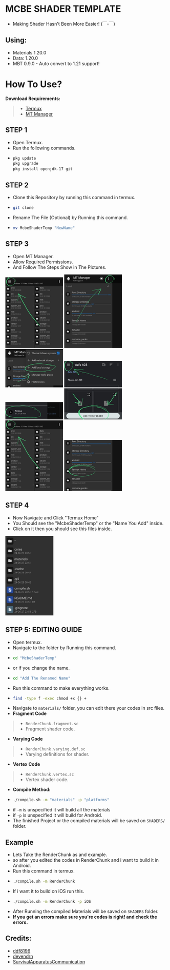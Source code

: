 # MCBE SHADER TEMPLATE
- Making Shader Hasn't Been More Easier! (￣-￣)

## Using:
  - Materials 1.20.0
  - Data: 1.20.0
  - MBT 0.9.0 - Auto convert to 1.21 support!

# How To Use?
**Download Requirements:**
  >- [Termux](https://github.com/termux/termux-app/releases/tag/v0.118.1)
  >- [MT Manager](https://mt-manager.en.uptodown.com/android)


## **STEP 1**
- Open Termux.
- Run the following commands.
- ```sh
  pkg update
  pkg upgrade
  pkg install openjdk-17 git

## **STEP 2**
- Clone this Repository by running this command in termux.
- ```sh
  git clone
- Rename The File (Optional) by Running this command.
- ```sh
  mv McbeShaderTemp "NewName"


## **STEP 3**
- Open MT Manager.
- Allow Required Permissions.
- And Follow The Steps Show in The Pictures.
<img src=".cache/1.jpg" alt="tutorial1" width="180">
<img src=".cache/2.jpg" alt="tutorial2" width="180">
<img src=".cache/3.jpg" alt="tutorial3" width="180"> 
<img src=".cache/4.jpg" alt="tutorial4" width="180">
<img src=".cache/5.jpg" alt="tutorial5" width="180">
<img src=".cache/6.jpg" alt="tutorial6" width="180">
<img src=".cache/1.jpg" alt="tutorial7" width="180">
<img src=".cache/7.jpg" alt="tutorial8" width="180">

## **STEP 4**
- Now Navigate and Click "Termux Home"
- You Should see the "McbeShaderTemp" or the "Name You Add" inside.
- Click on it then you should see this files inside.
<img src=".cache/0.jpg" alt="tutorial5" width="150">

## **STEP 5: EDITING GUIDE**
- Open termux.
- Navigate to the folder by Running this command.
- ```sh
  cd "McbeShaderTemp"   
- or if you change the name.
- ```sh
  cd "Add The Renamed Name"     
- Run this command to make everything works.
- ```sh
  find -type f -exec chmod +x {} +
- Navigate to ``materials/`` folder, you can edit there your codes in src files.
- **Fragment Code**
 >- `RenderChunk.fragment.sc`
  >- Fragment shader code.
- **Varying Code**
 >- `RenderChunk.varying.def.sc`
  >- Varying definitions for shader.
- **Vertex Code**
 >- `RenderChunk.vertex.sc`
  >- Vertex shader code.
- **Compile Method:**
- ```sh
  ./compile.sh -m "materials" -p "platforms"
- if ``-m`` is unspecified it will build all the materials
- if ``-p`` is unspecified it will build for Android.
- The finished Project or the compiled materials will be saved on ``SHADERS/`` folder.

## **Example**
- Lets Take the RenderChunk as and example.
- so after you edited the codes in RenderChunk and i want to build it in Android.
- Run this command in termux.
- ```sh
  ./compile.sh -m RenderChunk
- If i want it to build on iOS run this.
- ```sh
  ./compile.sh -m RenderChunk -p iOS
- After Running the compiled Materials will be saved on ``SHADERS`` folder.
- **If you get an errors make sure you're codes is right! and check the errors.**

## Credits:
- [ddf8196](https://github.com/ddf8196)
- [devendrn](https://github.com/devendrn)
- [SurvivalApparatusCommunication](https://github.com/SurvivalApparatusCommunication)
